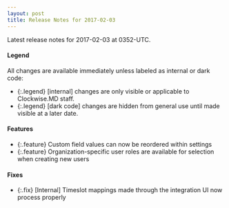 ```yaml
---
layout: post
title: Release Notes for 2017-02-03
---
```


Latest release notes for 2017-02-03 at 0352-UTC.

<div class='legend' markdown='1'>

#### Legend

All changes are available immediately unless labeled as internal or dark code:

- {:.legend} [internal] changes are only visible or applicable to Clockwise.MD staff.
- {:.legend} [dark code] changes are hidden from general use until made visible at a later date.

</div>

<div class='features' markdown='1'>

#### Features

- {:.feature} Custom field values can now be reordered within settings
- {:.feature} Organization-specific user roles are available for selection when creating new users

</div>

<div class='fixes' markdown='1'>

#### Fixes

- {:.fix} [Internal] Timeslot mappings made through the integration UI now process properly

</div>
